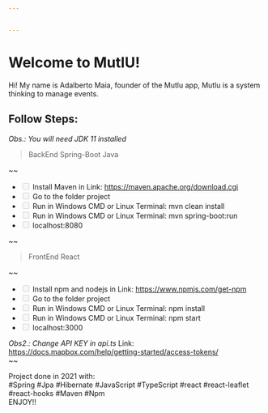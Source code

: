 ```yaml
---


---
```


<h1 id="welcome-to-mutlu">Welcome to MutlU!</h1>
<p>Hi! My name is Adalberto Maia, founder of the Mutlu app, Mutlu is a system thinking to manage events.</p>
<h2 id="follow-steps">Follow Steps:</h2>
<p><em>Obs.: You will need JDK 11 installed</em></p>
<blockquote>
<p>BackEnd Spring-Boot Java</p>
</blockquote>
<p>~~</p>
<ul>
<li class="task-list-item"><input type="checkbox" class="task-list-item-checkbox" disabled=""> Install Maven in Link: <a href="https://maven.apache.org/download.cgi">https://maven.apache.org/download.cgi</a></li>
<li class="task-list-item"><input type="checkbox" class="task-list-item-checkbox" disabled=""> Go to the folder project</li>
<li class="task-list-item"><input type="checkbox" class="task-list-item-checkbox" disabled=""> Run in Windows CMD or Linux Terminal: mvn clean install</li>
<li class="task-list-item"><input type="checkbox" class="task-list-item-checkbox" disabled=""> Run in Windows CMD or Linux Terminal: mvn spring-boot:run</li>
<li class="task-list-item"><input type="checkbox" class="task-list-item-checkbox" disabled=""> localhost:8080</li>
</ul>
<p>~~</p>
<blockquote>
<p>FrontEnd React</p>
</blockquote>
<p>~~</p>
<ul>
<li class="task-list-item"><input type="checkbox" class="task-list-item-checkbox" disabled=""> Install npm and nodejs in Link: <a href="https://www.npmjs.com/get-npm">https://www.npmjs.com/get-npm</a></li>
<li class="task-list-item"><input type="checkbox" class="task-list-item-checkbox" disabled=""> Go to the folder project</li>
<li class="task-list-item"><input type="checkbox" class="task-list-item-checkbox" disabled=""> Run in Windows CMD or Linux Terminal: npm install</li>
<li class="task-list-item"><input type="checkbox" class="task-list-item-checkbox" disabled=""> Run in Windows CMD or Linux Terminal: npm start</li>
<li class="task-list-item"><input type="checkbox" class="task-list-item-checkbox" disabled=""> localhost:3000</li>
</ul>
<p><em>Obs2.: Change API KEY in api.ts</em> Link: <a href="https://docs.mapbox.com/help/getting-started/access-tokens/">https://docs.mapbox.com/help/getting-started/access-tokens/</a><br>
~~</p>
<p>Project done in 2021 with:<br>
#Spring #Jpa #Hibernate #JavaScript #TypeScript #react #react-leaflet #react-hooks #Maven #Npm<br>
ENJOY!!</p>

